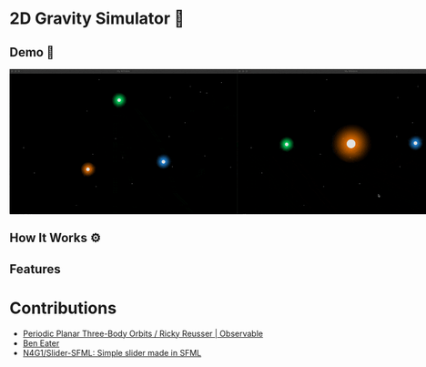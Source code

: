 

# 2D Gravity Simulator 🪽

## Demo 📸


<p style="display: flex; align-items:center">
    <img src="Assets/demo/lagrange-orbit.gif" width="400" alt="Demo">
    <img src="Assets/demo/euler-orbit.gif" width="400" alt="Demo">
</p>

## How It Works ⚙️

## Features



# Contributions

- [Periodic Planar Three-Body Orbits / Ricky Reusser | Observable](https://observablehq.com/@rreusser/periodic-planar-three-body-orbits)
- [Ben Eater](https://eater.net/boids)
- [N4G1/Slider-SFML: Simple slider made in SFML](https://github.com/N4G1/Slider-SFML)
